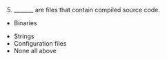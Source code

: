 5. _______ are files that contain compiled source code.
+ Binaries
* Strings
* Configuration files
* None all above
